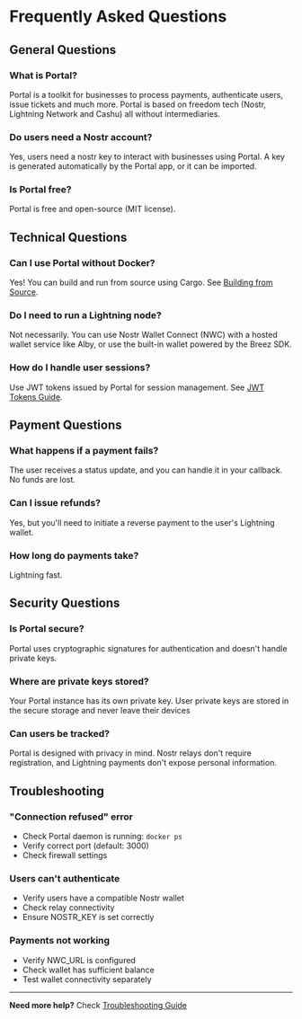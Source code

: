 # Frequently Asked Questions

## General Questions

### What is Portal?

Portal is a toolkit for businesses to process payments, authenticate users, issue tickets and much more. Portal is based on freedom tech (Nostr, Lightning Network and Cashu) all without intermediaries.

### Do users need a Nostr account?

Yes, users need a nostr key to interact with businesses using Portal. A key is generated automatically by the Portal app, or it can be imported.

### Is Portal free?

Portal is free and open-source (MIT license). 

## Technical Questions

### Can I use Portal without Docker?

Yes! You can build and run from source using Cargo. See [Building from Source](../getting-started/building-from-source.md).

### Do I need to run a Lightning node?

Not necessarily. You can use Nostr Wallet Connect (NWC) with a hosted wallet service like Alby, or use the built-in wallet powered by the Breez SDK.

### How do I handle user sessions?

Use JWT tokens issued by Portal for session management. See [JWT Tokens Guide](../guides/jwt-tokens.md).

## Payment Questions

### What happens if a payment fails?

The user receives a status update, and you can handle it in your callback. No funds are lost.

### Can I issue refunds?

Yes, but you'll need to initiate a reverse payment to the user's Lightning wallet.

### How long do payments take?

Lightning fast.

## Security Questions

### Is Portal secure?

Portal uses cryptographic signatures for authentication and doesn't handle private keys.

### Where are private keys stored?

Your Portal instance has its own private key. User private keys are stored in the secure storage and never leave their devices

### Can users be tracked?

Portal is designed with privacy in mind. Nostr relays don't require registration, and Lightning payments don't expose personal information.

## Troubleshooting

### "Connection refused" error

- Check Portal daemon is running: `docker ps`
- Verify correct port (default: 3000)
- Check firewall settings

### Users can't authenticate

- Verify users have a compatible Nostr wallet
- Check relay connectivity
- Ensure NOSTR_KEY is set correctly

### Payments not working

- Verify NWC_URL is configured
- Check wallet has sufficient balance
- Test wallet connectivity separately

---

**Need more help?** Check [Troubleshooting Guide](../advanced/troubleshooting.md)

